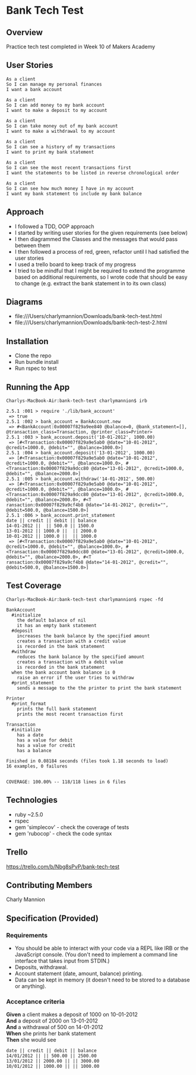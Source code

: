 # Bank Tech Test

## Overview
Practice tech test completed in Week 10 of Makers Academy

## User Stories

```
As a client
So I can manage my personal finances
I want a bank account

As a client
So I can add money to my bank account
I want to make a deposit to my account

As a client
So I can take money out of my bank account
I want to make a withdrawal to my account

As a client
So I can see a history of my transactions
I want to print my bank statement

As a client
So I can see the most recent transactions first
I want the statements to be listed in reverse chronological order

As a client
So I can see how much money I have in my account
I want my bank statement to include my bank balance
```

## Approach
* I followed a TDD, OOP approach
* I started by writing user stories for the given requirements (see below)
* I then diagrammed the Classes and the messages that would pass between them
* I then followed a process of red, green, refactor until I had satisfied the user stories
* I used a trello board to keep track of my progress
* I tried to be mindful that I might be required to extend the programme based on additional requirements, so I wrote code that should be easy to change (e.g. extract the bank statement in to its own class)

## Diagrams
* file:///Users/charlymannion/Downloads/bank-tech-test.html
* file:///Users/charlymannion/Downloads/bank-tech-test-2.html

## Installation
* Clone the repo
* Run bundle install
* Run rspec to test

## Running the App
```
Charlys-MacBook-Air:bank-tech-test charlymannion$ irb

2.5.1 :001 > require './lib/bank_account'
 => true
2.5.1 :002 > bank_account = BankAccount.new
 => #<BankAccount:0x00007f829a9ee840 @balance=0, @bank_statement=[], @transaction_class=Transaction, @printer_class=Printer>
2.5.1 :003 > bank_account.deposit('10-01-2012', 1000.00)
 => [#<Transaction:0x00007f829a9e5ab0 @date="10-01-2012", @credit=1000.0, @debit="", @balance=1000.0>]
2.5.1 :004 > bank_account.deposit('13-01-2012', 1000.00)
 => [#<Transaction:0x00007f829a9e5ab0 @date="10-01-2012", @credit=1000.0, @debit="", @balance=1000.0>, #<Transaction:0x00007f829a9dcc80 @date="13-01-2012", @credit=1000.0, @debit="", @balance=2000.0>]
2.5.1 :005 > bank_account.withdraw('14-01-2012', 500.00)
 => [#<Transaction:0x00007f829a9e5ab0 @date="10-01-2012", @credit=1000.0, @debit="", @balance=1000.0>, #<Transaction:0x00007f829a9dcc80 @date="13-01-2012", @credit=1000.0, @debit="", @balance=2000.0>, #<T
ransaction:0x00007f829a9cf4b8 @date="14-01-2012", @credit="", @debit=500.0, @balance=1500.0>]
2.5.1 :006 > bank_account.print_statement
date || credit || debit || balance
14-01-2012 ||  || 500.0 || 1500.0
13-01-2012 || 1000.0 ||  || 2000.0
10-01-2012 || 1000.0 ||  || 1000.0
 => [#<Transaction:0x00007f829a9e5ab0 @date="10-01-2012", @credit=1000.0, @debit="", @balance=1000.0>, #<Transaction:0x00007f829a9dcc80 @date="13-01-2012", @credit=1000.0, @debit="", @balance=2000.0>, #<T
ransaction:0x00007f829a9cf4b8 @date="14-01-2012", @credit="", @debit=500.0, @balance=1500.0>]
```

## Test Coverage
```
Charlys-MacBook-Air:bank-tech-test charlymannion$ rspec -fd

BankAccount
  #initialize
    the default balance of nil
    it has an empty bank statement
  #deposit
    increases the bank balance by the specified amount
    creates a transaction with a credit value
    is recorded in the bank statement
  #withdraw
    reduces the bank balance by the specified amount
    creates a transaction with a debit value
    is recorded in the bank statement
  when the bank account bank balance is 0
    raise an error if the user tries to withdraw
  #print_statement
    sends a message to the the printer to print the bank statement

Printer
  #print_format
    prints the full bank statement
    prints the most recent transaction first

Transaction
  #initialize
    has a date
    has a value for debit
    has a value for credit
    has a balance

Finished in 0.08184 seconds (files took 1.18 seconds to load)
16 examples, 0 failures


COVERAGE: 100.00% -- 118/118 lines in 6 files
```

## Technologies
* ruby ~2.5.0
* rspec
* gem 'simplecov' - check the coverage of tests
* gem 'rubocop' - check the code syntax

## Trello
https://trello.com/b/Nbg8sPvP/bank-tech-test

## Contributing Members
Charly Mannion

## Specification (Provided)

### Requirements

* You should be able to interact with your code via a REPL like IRB or the JavaScript console.  (You don't need to implement a command line interface that takes input from STDIN.)
* Deposits, withdrawal.
* Account statement (date, amount, balance) printing.
* Data can be kept in memory (it doesn't need to be stored to a database or anything).

### Acceptance criteria

**Given** a client makes a deposit of 1000 on 10-01-2012  
**And** a deposit of 2000 on 13-01-2012  
**And** a withdrawal of 500 on 14-01-2012  
**When** she prints her bank statement  
**Then** she would see

```
date || credit || debit || balance
14/01/2012 || || 500.00 || 2500.00
13/01/2012 || 2000.00 || || 3000.00
10/01/2012 || 1000.00 || || 1000.00
```
